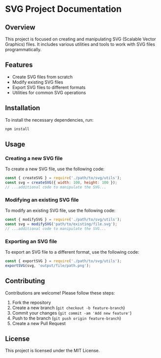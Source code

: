 
# SVG Project Documentation

## Overview
This project is focused on creating and manipulating SVG (Scalable Vector Graphics) files. It includes various utilities and tools to work with SVG files programmatically.

## Features
- Create SVG files from scratch
- Modify existing SVG files
- Export SVG files to different formats
- Utilities for common SVG operations

## Installation
To install the necessary dependencies, run:
```sh
npm install
```

## Usage
### Creating a new SVG file
To create a new SVG file, use the following code:
```javascript
const { createSVG } = require('./path/to/svg/utils');
const svg = createSVG({ width: 100, height: 100 });
// ...additional code to manipulate the SVG...
```

### Modifying an existing SVG file
To modify an existing SVG file, use the following code:
```javascript
const { modifySVG } = require('./path/to/svg/utils');
const svg = modifySVG('path/to/existing/file.svg');
// ...additional code to manipulate the SVG...
```

### Exporting an SVG file
To export an SVG file to a different format, use the following code:
```javascript
const { exportSVG } = require('./path/to/svg/utils');
exportSVG(svg, 'output/file/path.png');
```

## Contributing
Contributions are welcome! Please follow these steps:
1. Fork the repository
2. Create a new branch (`git checkout -b feature-branch`)
3. Commit your changes (`git commit -am 'Add new feature'`)
4. Push to the branch (`git push origin feature-branch`)
5. Create a new Pull Request

## License
This project is licensed under the MIT License.
